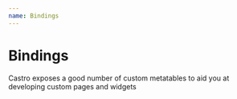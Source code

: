 ```yaml
---
name: Bindings
---
```


# Bindings

Castro exposes a good number of custom metatables to aid you at developing custom pages and widgets